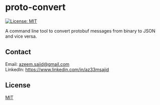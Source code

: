 # proto-convert

[![License: MIT](https://img.shields.io/badge/License-MIT-blue.svg?style=flat-square)](https://github.com/iamAzeem/proto-convert/blob/master/LICENSE)

A command line tool to convert protobuf messages from binary to JSON and vice versa.

## Contact

Email: azeem.sajid@gmail.com  
LinkedIn: https://www.linkedin.com/in/az33msajid

## License

[MIT](https://github.com/iamAzeem/proto-convert/blob/master/LICENSE)
